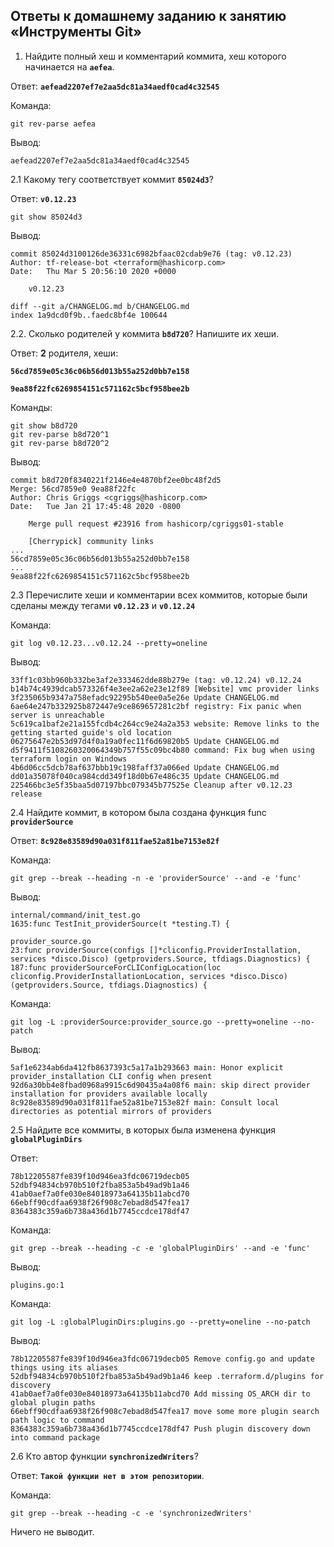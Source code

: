 

## Ответы к домашнему заданию к занятию «Инструменты Git»

1. Найдите полный хеш и комментарий коммита, хеш которого начинается на **`aefea`**.

Ответ: **`aefead2207ef7e2aa5dc81a34aedf0cad4c32545`**

Команда: 
```
git rev-parse aefea
```
Вывод:
```
aefead2207ef7e2aa5dc81a34aedf0cad4c32545
```

2.1 Какому тегу соответствует коммит **`85024d3`**?

Ответ: **`v0.12.23`**

```
git show 85024d3
```
Вывод:
```
commit 85024d3100126de36331c6982bfaac02cdab9e76 (tag: v0.12.23)
Author: tf-release-bot <terraform@hashicorp.com>
Date:   Thu Mar 5 20:56:10 2020 +0000

    v0.12.23

diff --git a/CHANGELOG.md b/CHANGELOG.md
index 1a9dcd0f9b..faedc8bf4e 100644
```

2.2. Сколько родителей у коммита **`b8d720`**? Напишите их хеши.

Ответ: **2** родителя, хеши:

**`56cd7859e05c36c06b56d013b55a252d0bb7e158`**

**`9ea88f22fc6269854151c571162c5bcf958bee2b`**

Команды:

```
git show b8d720
git rev-parse b8d720^1
git rev-parse b8d720^2
```
Вывод:
```
commit b8d720f8340221f2146e4e4870bf2ee0bc48f2d5
Merge: 56cd7859e0 9ea88f22fc
Author: Chris Griggs <cgriggs@hashicorp.com>
Date:   Tue Jan 21 17:45:48 2020 -0800

    Merge pull request #23916 from hashicorp/cgriggs01-stable

    [Cherrypick] community links
...
56cd7859e05c36c06b56d013b55a252d0bb7e158
...
9ea88f22fc6269854151c571162c5bcf958bee2b
```

2.3 Перечислите хеши и комментарии всех коммитов, которые были сделаны между тегами **`v0.12.23`** и **`v0.12.24`**

Команда:
```
git log v0.12.23...v0.12.24 --pretty=oneline
```
Вывод:
```
33ff1c03bb960b332be3af2e333462dde88b279e (tag: v0.12.24) v0.12.24
b14b74c4939dcab573326f4e3ee2a62e23e12f89 [Website] vmc provider links
3f235065b9347a758efadc92295b540ee0a5e26e Update CHANGELOG.md
6ae64e247b332925b872447e9ce869657281c2bf registry: Fix panic when server is unreachable
5c619ca1baf2e21a155fcdb4c264cc9e24a2a353 website: Remove links to the getting started guide's old location
06275647e2b53d97d4f0a19a0fec11f6d69820b5 Update CHANGELOG.md
d5f9411f5108260320064349b757f55c09bc4b80 command: Fix bug when using terraform login on Windows
4b6d06cc5dcb78af637bbb19c198faff37a066ed Update CHANGELOG.md
dd01a35078f040ca984cdd349f18d0b67e486c35 Update CHANGELOG.md
225466bc3e5f35baa5d07197bbc079345b77525e Cleanup after v0.12.23 release
```
2.4 Найдите коммит, в котором была создана функция func **`providerSource`**

Ответ: **`8c928e83589d90a031f811fae52a81be7153e82f`**

Команда:
```
git grep --break --heading -n -e 'providerSource' --and -e 'func'
```
Вывод:
```
internal/command/init_test.go
1635:func TestInit_providerSource(t *testing.T) {

provider_source.go
23:func providerSource(configs []*cliconfig.ProviderInstallation, services *disco.Disco) (getproviders.Source, tfdiags.Diagnostics) {
187:func providerSourceForCLIConfigLocation(loc cliconfig.ProviderInstallationLocation, services *disco.Disco) (getproviders.Source, tfdiags.Diagnostics) {
```
Команда:
```
git log -L :providerSource:provider_source.go --pretty=oneline --no-patch
```
Вывод:
```
5af1e6234ab6da412fb8637393c5a17a1b293663 main: Honor explicit provider_installation CLI config when present
92d6a30bb4e8fbad0968a9915c6d90435a4a08f6 main: skip direct provider installation for providers available locally
8c928e83589d90a031f811fae52a81be7153e82f main: Consult local directories as potential mirrors of providers
```

2.5 Найдите все коммиты, в которых была изменена функция **`globalPluginDirs`**

Ответ:
```
78b12205587fe839f10d946ea3fdc06719decb05
52dbf94834cb970b510f2fba853a5b49ad9b1a46
41ab0aef7a0fe030e84018973a64135b11abcd70
66ebff90cdfaa6938f26f908c7ebad8d547fea17
8364383c359a6b738a436d1b7745ccdce178df47
```
Команда:
```
git grep --break --heading -c -e 'globalPluginDirs' --and -e 'func'
```
Вывод:
```
plugins.go:1
```
Команда:
```
git log -L :globalPluginDirs:plugins.go --pretty=oneline --no-patch
```
Вывод:
```
78b12205587fe839f10d946ea3fdc06719decb05 Remove config.go and update things using its aliases
52dbf94834cb970b510f2fba853a5b49ad9b1a46 keep .terraform.d/plugins for discovery
41ab0aef7a0fe030e84018973a64135b11abcd70 Add missing OS_ARCH dir to global plugin paths
66ebff90cdfaa6938f26f908c7ebad8d547fea17 move some more plugin search path logic to command
8364383c359a6b738a436d1b7745ccdce178df47 Push plugin discovery down into command package
```

2.6 Кто автор функции **`synchronizedWriters`**?

Ответ: **`Такой функции нет в этом репозитории`**.

Команда:
```
git grep --break --heading -c -e 'synchronizedWriters'
```
Ничего не выводит.
